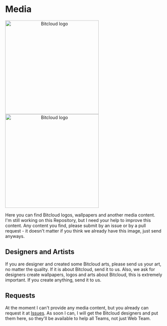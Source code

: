 Media
=====


<img src="https://github.com/wetube/media/blob/master/logos/%3C%20800x800/bitcloud-official-logo.png?raw=true" height="300" alt="Bitcloud logo" title="Bitcloud logo" style="margin: 0 auto; position: relative; text-align: center;"/><img src="https://github.com/wetube/media/blob/master/wallpapers/wallpaper1.png?raw=true" height="300" alt="Bitcloud logo" title="Bitcloud logo" style="margin: 0 auto; position: relative; text-align: center;"/>

Here you can find Bitcloud logos, wallpapers and another media content. I'm still working on this Repository, but I need your help to improve this content. Any content you find, please submit by an issue or by a pull request - it doesn't matter if you think we already have this image, just send anyways. 

Designers and Artists
----
If you are designer and created some Bitcloud arts, please send us your art, no matter the quality. If it is about Bitcloud, send it to us. Also, we ask for designers create wallpapers, logos and arts about Bitcloud, this is extremely important. If you create anything, send it to us. 

Requests
-----
At the moment I can't provide any media content, but you already can request it at [Issues](https://github.com/wetube/media/issues). As soon I can, I will get the Bitcloud designers and put them here, so they'll be available to help all Teams, not just Web Team.
